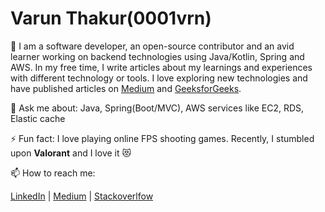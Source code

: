 # Varun Thakur(0001vrn)
🔭 I am a software developer, an open-source contributor and an avid learner working on backend technologies using Java/Kotlin, Spring and AWS. In my free time, I write articles about my learnings and experiences with different technology or tools. I love exploring new technologies and have published articles on [Medium](https://medium.com/@001vrn) and [GeeksforGeeks](https://www.geeksforgeeks.org/meta-binary-search-one-sided-binary-search/). 

💬 Ask me about: Java, Spring(Boot/MVC), AWS services like EC2, RDS, Elastic cache

⚡ Fun fact: I love playing online FPS shooting games. Recently, I stumbled upon **Valorant** and I love it 😻 

📫 How to reach me:

[LinkedIn](https://www.linkedin.com/in/vrnthkr/) | [Medium](https://medium.com/@001vrn) | [Stackoverlfow](https://stackoverflow.com/users/11198871/varun-thakur)

<!--
**0001vrn/0001vrn** is a ✨ _special_ ✨ repository because its `README.md` (this file) appears on your GitHub profile.

Here are some ideas to get you started:

- 🔭 I’m currently working on ...
- 🌱 I’m currently learning ...
- 👯 I’m looking to collaborate on ...
- 🤔 I’m looking for help with ...
- 💬 Ask me about ...
- 📫 How to reach me: ...
- 😄 Pronouns: ...
- ⚡ Fun fact: ...
-->
